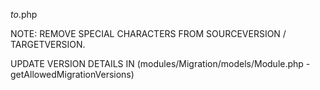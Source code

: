 <SOURCEVERSION>_to_<TARGETVERSION>.php

NOTE: REMOVE SPECIAL CHARACTERS FROM SOURCEVERSION / TARGETVERSION.

UPDATE VERSION DETAILS IN (modules/Migration/models/Module.php - getAllowedMigrationVersions) 
